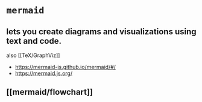 # `mermaid`
## lets you create diagrams and visualizations using text and code.

also [[TeX/GraphViz]]

- https://mermaid-js.github.io/mermaid/#/
- https://mermaid.js.org/

## [[mermaid/flowchart]]
